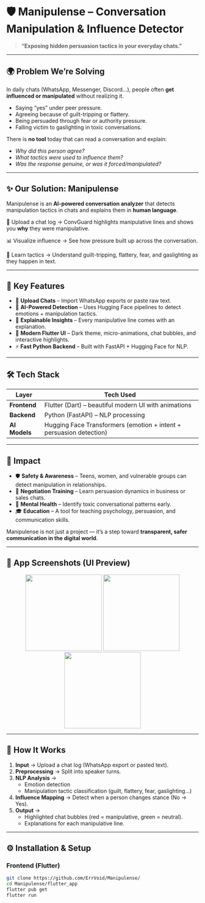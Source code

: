 # 🛡️ Manipulense – Conversation Manipulation & Influence Detector  

> **“Exposing hidden persuasion tactics in your everyday chats.”**

---

## 🌍 Problem We’re Solving  
In daily chats (WhatsApp, Messenger, Discord…), people often **get influenced or manipulated** without realizing it.  
- Saying “yes” under peer pressure.  
- Agreeing because of guilt-tripping or flattery.  
- Being persuaded through fear or authority pressure.  
- Falling victim to gaslighting in toxic conversations.  

There is **no tool** today that can read a conversation and explain:  
- *Why did this person agree?*  
- *What tactics were used to influence them?*  
- *Was the response genuine, or was it forced/manipulated?*  

---

## ✨ Our Solution: Manipulense  
Manipulense is an **AI-powered conversation analyzer** that detects manipulation tactics in chats and explains them in **human language**.  

💬 Upload a chat log → ConvGuard highlights manipulative lines and shows you **why** they were manipulative.  

📊 Visualize influence → See how pressure built up across the conversation.  

🔎 Learn tactics → Understand guilt-tripping, flattery, fear, and gaslighting as they happen in text.  

---

## 🎯 Key Features  

- 📑 **Upload Chats** – Import WhatsApp exports or paste raw text.  
- 🧠 **AI-Powered Detection** – Uses Hugging Face pipelines to detect emotions + manipulation tactics.  
- 🔎 **Explainable Insights** – Every manipulative line comes with an explanation.   
- 🎨 **Modern Flutter UI** – Dark theme, micro-animations, chat bubbles, and interactive highlights.  
- ⚡ **Fast Python Backend** – Built with FastAPI + Hugging Face for NLP.  

---

## 🛠 Tech Stack  

| Layer        | Tech Used |
|--------------|-----------|
| **Frontend** | Flutter (Dart) – beautiful modern UI with animations |
| **Backend**  | Python (FastAPI) – NLP processing |
| **AI Models**| Hugging Face Transformers (emotion + intent + persuasion detection) |

---

## 🚀 Impact  

- 🛡 **Safety & Awareness** – Teens, women, and vulnerable groups can detect manipulation in relationships.  
- 🤝 **Negotiation Training** – Learn persuasion dynamics in business or sales chats.  
- 🧠 **Mental Health** – Identify toxic conversational patterns early.  
- 🎓 **Education** – A tool for teaching psychology, persuasion, and communication skills.  

Manipulense is not just a project — it’s a step toward **transparent, safer communication in the digital world**.  

---

## 📸 App Screenshots (UI Preview)  

<p align="center">
  <img src="https://via.placeholder.com/300x600.png?text=Home+Screen" width="200"/>
  <img src="https://via.placeholder.com/300x600.png?text=Chat+Analysis" width="200"/>
  <img src="https://via.placeholder.com/300x600.png?text=Influence+Graph" width="200"/>
</p>

---

## 🧩 How It Works  

1. **Input** → Upload a chat log (WhatsApp export or pasted text).  
2. **Preprocessing** → Split into speaker turns.  
3. **NLP Analysis** →  
   - Emotion detection  
   - Manipulation tactic classification (guilt, flattery, fear, gaslighting…)  
4. **Influence Mapping** → Detect when a person changes stance (No → Yes).  
5. **Output** →  
   - Highlighted chat bubbles (red = manipulative, green = neutral).  
   - Explanations for each manipulative line.  

---

## ⚙️ Installation & Setup  

### Frontend (Flutter)  
```bash
git clone https://github.com/ErrVoid/Manipulense/
cd Manipulense/flutter_app
flutter pub get
flutter run
